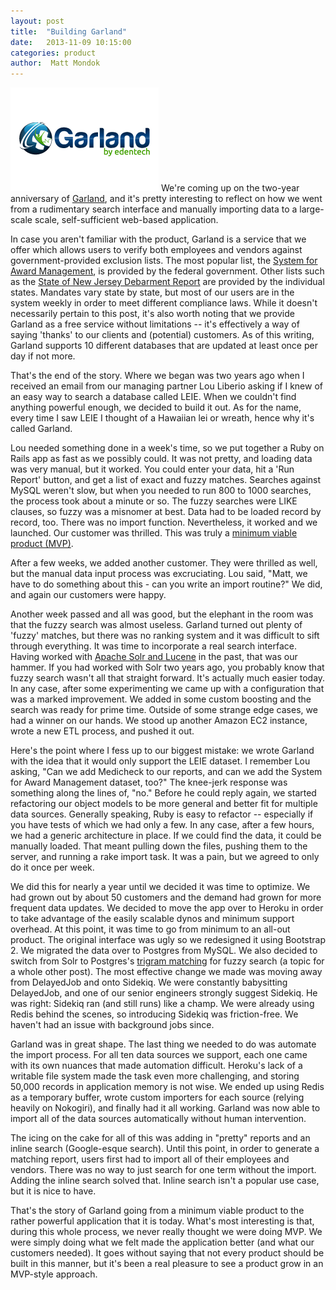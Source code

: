 ```yaml
---
layout: post
title:  "Building Garland"
date:   2013-11-09 10:15:00
categories: product
author:  Matt Mondok
---
```


<img src="/assets/garland.png" class="right" alt="Garland"> We're coming up on the two-year anniversary of [Garland][garland], and it's pretty interesting to reflect on how we went from a rudimentary search interface and manually importing data to a large-scale scale, self-sufficient web-based application.

In case you aren't familiar with the product, Garland is a service that we offer which allows users to verify both employees and vendors against government-provided exclusion lists.  The most popular list, the [System for Award Management][sam], is provided by the federal government.  Other lists such as the [State of New Jersey Debarment Report][nj] are provided by the individual states.  Mandates vary state by state, but most of our users are in the system weekly in order to meet different compliance laws.  While it doesn't necessarily pertain to this post, it's also worth noting that we provide Garland as a free service without limitations -- it's effectively a way of saying 'thanks' to our clients and (potential) customers.  As of this writing, Garland supports 10 different databases that are updated at least once per day if not more.

That's the end of the story.  Where we began was two years ago when I received an email from our managing partner Lou Liberio asking if I knew of an easy way to search a database called LEIE.  When we couldn't find anything powerful enough, we decided to build it out.  As for the name, every time I saw LEIE I thought of a Hawaiian lei or wreath, hence why it's called Garland.  

Lou needed something done in a week's time, so we put together a Ruby on Rails app as fast as we possibly could.  It was not pretty, and loading data was very manual, but it worked.  You could enter your data, hit a 'Run Report' button, and get a list of exact and fuzzy matches.  Searches against MySQL weren't slow, but when you needed to run 800 to 1000 searches, the process took about a minute or so.  The fuzzy searches were LIKE clauses, so fuzzy was a misnomer at best.  Data had to be loaded record by record, too.  There was no import function.  Nevertheless, it worked and we launched.  Our customer was thrilled.  This was truly a [minimum viable product (MVP)][mvp].  

After a few weeks, we added another customer.  They were thrilled as well, but the manual data input process was excruciating.  Lou said, "Matt, we have to do something about this - can you write an import routine?"  We did, and again our customers were happy.  

Another week passed and all was good, but the elephant in the room was that the fuzzy search was almost useless.  Garland turned out plenty of 'fuzzy' matches, but there was no ranking system and it was difficult to sift through everything.  It was time to incorporate a real search interface.  Having worked with [Apache Solr and Lucene][solr] in the past, that was our hammer.  If you had worked with Solr two years ago, you probably know that fuzzy search wasn't all that straight forward.  It's actually much easier today.  In any case, after some experimenting we came up with a configuration that was a marked improvement.  We added in some custom boosting and the search was ready for prime time.  Outside of some strange edge cases, we had a winner on our hands.  We stood up another Amazon EC2 instance, wrote a new ETL process, and pushed it out.  

Here's the point where I fess up to our biggest mistake:  we wrote Garland with the idea that it would only support the LEIE dataset.  I remember Lou asking, "Can we add Medicheck to our reports, and can we add the System for Award Management dataset, too?"  The knee-jerk response was something along the lines of, "no."  Before he could reply again, we started refactoring our object models to be more general and better fit for multiple data sources.  Generally speaking, Ruby is easy to refactor -- especially if you have tests of which we had only a few.  In any case, after a few hours, we had a generic architecture in place.  If we could find the data, it could be manually loaded.  That meant pulling down the files, pushing them to the server, and running a rake import task.  It was a pain, but we agreed to only do it once per week. 

We did this for nearly a year until we decided it was time to optimize.  We had grown out by about 50 customers and the demand had grown for more frequent data updates.  We decided to move the app over to Heroku in order to take advantage of the easily scalable dynos and minimum support overhead.  At this point, it was time to go from minimum to an all-out product.  The original interface was ugly so we redesigned it using Bootstrap 2.  We migrated the data over to Postgres from MySQL.  We also decided to switch from Solr to Postgres's [trigram matching][tg] for fuzzy search (a topic for a whole other post).  The most effective change we made was moving away from DelayedJob and onto Sidekiq.  We were constantly babysitting DelayedJob, and one of our senior engineers strongly suggest Sidekiq.  He was right:  Sidekiq ran (and still runs) like a champ.  We were already using Redis behind the scenes, so introducing Sidekiq was friction-free.  We haven't had an issue with background jobs since.

Garland was in great shape.  The last thing we needed to do was automate the import process.  For all ten data sources we support, each one came with its own nuances that made automation difficult.  Heroku's lack of a writable file system made the task even more challenging, and storing 50,000 records in application memory is not wise.  We ended up using Redis as a temporary buffer, wrote custom importers for each source (relying heavily on Nokogiri), and finally had it all working.  Garland was now able to import all of the data sources automatically without human intervention.  

The icing on the cake for all of this was adding in "pretty" reports and an inline search (Google-esque search).  Until this point, in order to generate a matching report, users first had to import all of their employees and vendors.  There was no way to just search for one term without the import.  Adding the inline search solved that.  Inline search isn't a popular use case, but it is nice to have.    

That's the story of Garland going from a minimum viable product to the rather powerful application that it is today.  What's most interesting is that, during this whole process, we never really thought we were doing MVP.  We were simply doing what we felt made the application better (and what our customers needed).  It goes without saying that not every product should be built in this manner, but it's been a real pleasure to see a product grow in an MVP-style approach.



[garland]: http://www.garlandlive.net/
[sam]: https://www.sam.gov/portal/public/SAM/
[nj]: http://www.state.nj.us/treasury/debarred/
[mvp]: http://en.wikipedia.org/wiki/Minimum_viable_product
[solr]: http://lucene.apache.org/solr/
[tg]: http://www.postgresql.org/docs/9.1/static/pgtrgm.html
